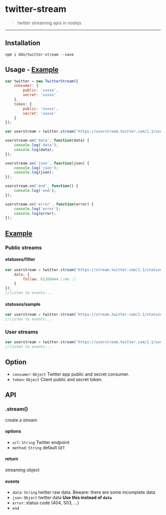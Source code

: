 twitter-stream
==============

> twitter streaming apis in nodejs

*****

## Installation

```
npm i ddo/twitter-stream --save
```

## Usage - [Example](/example.js)

```js
var twitter = new TwitterStream({
    consumer: {
        public: 'xxxxx',
        secret: 'xxxxx'
    },
    token: {
        public: 'xxxxx',
        secret: 'xxxxx'
    }
});

var userstream = twitter.stream('https://userstream.twitter.com/1.1/user.json');

userstream.on('data', function(data) {
    console.log('data');
    console.log(data);
});

userstream.on('json', function(json) {
    console.log('json');
    console.log(json);
});

userstream.on('end', function() {
    console.log('end');
});

userstream.on('error', function(error) {
    console.log('error');
    console.log(error);
});
```

## [Example](/example.js)

### Public streams

#### statuses/filter

```js
var userstream = twitter.stream('https://stream.twitter.com/1.1/statuses/filter.json', {
    data: {
        follow: 61260444 //me :)
    }
});
//listen to events...
```

#### statuses/sample

```js
var userstream = twitter.stream('https://stream.twitter.com/1.1/statuses/sample.json');
//listen to events...
```

### User streams

```js
var userstream = twitter.stream('https://userstream.twitter.com/1.1/user.json');
//listen to events...
```

## Option

* ``consumer``: ``Object`` Twitter app public and secret consumer.
* ``token``: ``Object`` Client public and secret token.


## API

### .stream()
create a stream

#### options
* ``url``: ``String`` Twitter endpoint
* ``method``: ``String`` default ``GET``

#### return
streaming object

#### events
* ``data``: ``String`` twitter raw data. Beware: there are some incomplete data
* ``json``: ``Object`` twitter data **Use this instead of ``data``**
* ``error``: status code (404, 503, ...)
* ``end``
